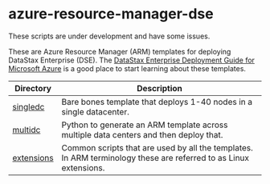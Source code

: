 # azure-resource-manager-dse

These scripts are under development and have some issues.

These are Azure Resource Manager (ARM) templates for deploying DataStax Enterprise (DSE).  The [DataStax Enterprise Deployment Guide for Microsoft Azure](https://academy.datastax.com/demos/enterprise-deployment-microsoft-azure-cloud) is a good place to start learning about these templates.

Directory | Description
--- | ---
[singledc](./singledc) | Bare bones template that deploys 1-40 nodes in a single datacenter.
[multidc](./multidc) | Python to generate an ARM template across multiple data centers and then deploy that.
[extensions](./extensions) | Common scripts that are used by all the templates.  In ARM terminology these are referred to as Linux extensions.
